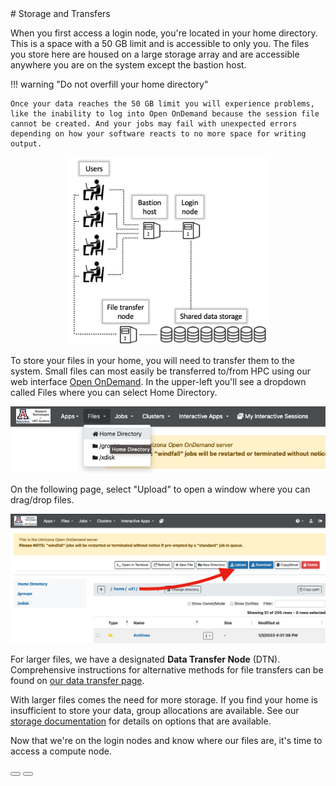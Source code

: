 <link rel="stylesheet" href="../../assets/stylesheets/buttons.css">
# Storage and Transfers

When you first access a login node, you're located in your home directory. This is a space with a 50 GB limit and is accessible to only you. The files you store here are housed on a large storage array and are accessible anywhere you are on the system except the bastion host. 

!!! warning "Do not overfill your home directory"

    Once your data reaches the 50 GB limit you will experience problems, like the inability to log into Open OnDemand because the session file cannot be created. And your jobs may fail with unexpected errors depending on how your software reacts to no more space for writing output. 

<center><img src="images/filexfer.png" style="height: 300px;"></center>

To store your files in your home, you will need to transfer them to the system. Small files can most easily be transferred to/from HPC using our web interface [Open OnDemand](https://ood.hpc.arizona.edu/). In the upper-left you'll see a dropdown called Files where you can select Home Directory. 

<center><img src="images/home.png" style="width: 600px;" ></center>

On the following page, select "Upload" to open a window where you can drag/drop files.

<center><img src="images/file_upload.png" style="width: 600px;" ></center>

For larger files, we have a designated **Data Transfer Node** (DTN). Comprehensive instructions for alternative methods for file transfers can be found on [our data transfer page](../../storage_and_transfers/transfers/overview/). 

With larger files comes the need for more storage. If you find your home is insufficient to store your data, group allocations are available. See our [storage documentation](../../storage_and_transfers/storage/hpc_storage/) for details on options that are available. 

Now that we're on the login nodes and know where our files are, it's time to access a compute node. 

<html>
<div class="button-container">
    <a href="/quick_start/logging_in/"><button class="left-button"></button></a>
    <a href="/quick_start/accessing_compute/"><button class="right-button"></button></a>
</div>
</html>
